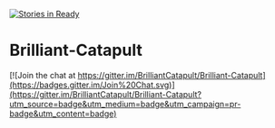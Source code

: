 [![Stories in Ready](https://badge.waffle.io/BrilliantCatapult/Brilliant-Catapult.png?label=ready&title=Ready)](https://waffle.io/BrilliantCatapult/Brilliant-Catapult)
# Brilliant-Catapult

[![Join the chat at https://gitter.im/BrilliantCatapult/Brilliant-Catapult](https://badges.gitter.im/Join%20Chat.svg)](https://gitter.im/BrilliantCatapult/Brilliant-Catapult?utm_source=badge&utm_medium=badge&utm_campaign=pr-badge&utm_content=badge)
